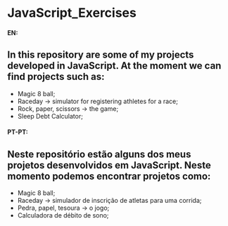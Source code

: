 # JavaScript_Exercises
#### **EN**:
## In this repository are some of my projects developed in JavaScript. At the moment we can find projects such as:
  - Magic 8 ball;
  - Raceday -> simulator for registering athletes for a race;
  - Rock, paper, scissors -> the game;
  - Sleep Debt Calculator;

#### **PT-PT**:
## Neste repositório estão alguns dos meus projetos desenvolvidos em JavaScript. Neste momento podemos encontrar projetos como:
  - Magic 8 ball;
  - Raceday -> simulador de inscrição de atletas para uma corrida;
  - Pedra, papel, tesoura -> o jogo;
  - Calculadora de débito de sono;
